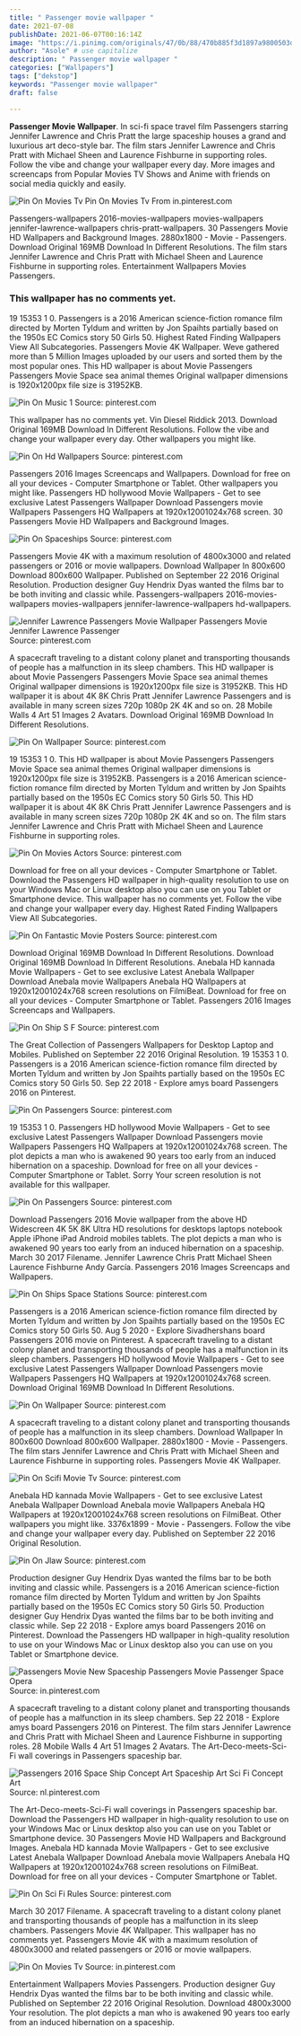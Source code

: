 ```yaml
---
title: " Passenger movie wallpaper "
date: 2021-07-08
publishDate: 2021-06-07T00:16:14Z
image: "https://i.pinimg.com/originals/47/0b/88/470b885f3d1897a9800503de5557b90a.jpg"
author: "Asole" # use capitalize
description: " Passenger movie wallpaper "
categories: ["Wallpapers"]
tags: ["dekstop"]
keywords: "Passenger movie wallpaper"
draft: false

---
```



**Passenger Movie Wallpaper**. In sci-fi space travel film Passengers starring Jennifer Lawrence and Chris Pratt the large spaceship houses a grand and luxurious art deco-style bar. The film stars Jennifer Lawrence and Chris Pratt with Michael Sheen and Laurence Fishburne in supporting roles. Follow the vibe and change your wallpaper every day. More images and screencaps from Popular Movies TV Shows and Anime with friends on social media quickly and easily.

![Pin On Movies Tv](https://i.pinimg.com/originals/47/0b/88/470b885f3d1897a9800503de5557b90a.jpg "Pin On Movies Tv")
Pin On Movies Tv From in.pinterest.com


Passengers-wallpapers 2016-movies-wallpapers movies-wallpapers jennifer-lawrence-wallpapers chris-pratt-wallpapers. 30 Passengers Movie HD Wallpapers and Background Images. 2880x1800 - Movie - Passengers. Download Original 169MB Download In Different Resolutions. The film stars Jennifer Lawrence and Chris Pratt with Michael Sheen and Laurence Fishburne in supporting roles. Entertainment Wallpapers Movies Passengers.

### This wallpaper has no comments yet.

19 15353 1 0. Passengers is a 2016 American science-fiction romance film directed by Morten Tyldum and written by Jon Spaihts partially based on the 1950s EC Comics story 50 Girls 50. Highest Rated Finding Wallpapers View All Subcategories. Passengers Movie 4K Wallpaper. Weve gathered more than 5 Million Images uploaded by our users and sorted them by the most popular ones. This HD wallpaper is about Movie Passengers Passengers Movie Space sea animal themes Original wallpaper dimensions is 1920x1200px file size is 31952KB.


![Pin On Music 1](https://i.pinimg.com/originals/30/38/20/30382064ace92e388ffc45f234f32099.jpg "Pin On Music 1")
Source: pinterest.com

This wallpaper has no comments yet. Vin Diesel Riddick 2013. Download Original 169MB Download In Different Resolutions. Follow the vibe and change your wallpaper every day. Other wallpapers you might like.

![Pin On Hd Wallpapers](https://i.pinimg.com/originals/f8/9a/bf/f89abfd4a8d8a679568d17f804f9e8e3.jpg "Pin On Hd Wallpapers")
Source: pinterest.com

Passengers 2016 Images Screencaps and Wallpapers. Download for free on all your devices - Computer Smartphone or Tablet. Other wallpapers you might like. Passengers HD hollywood Movie Wallpapers - Get to see exclusive Latest Passengers Wallpaper Download Passengers movie Wallpapers Passengers HQ Wallpapers at 1920x12001024x768 screen. 30 Passengers Movie HD Wallpapers and Background Images.

![Pin On Spaceships](https://i.pinimg.com/originals/de/e4/50/dee450e882063bb64f79410cc2f27c0c.jpg "Pin On Spaceships")
Source: pinterest.com

Passengers Movie 4K with a maximum resolution of 4800x3000 and related passengers or 2016 or movie wallpapers. Download Wallpaper In 800x600 Download 800x600 Wallpaper. Published on September 22 2016 Original Resolution. Production designer Guy Hendrix Dyas wanted the films bar to be both inviting and classic while. Passengers-wallpapers 2016-movies-wallpapers movies-wallpapers jennifer-lawrence-wallpapers hd-wallpapers.

![Jennifer Lawrence Passengers Movie Wallpaper Passengers Movie Jennifer Lawrence Passenger](https://i.pinimg.com/originals/04/68/76/046876a0acebb0007a6f03b34adee5db.jpg "Jennifer Lawrence Passengers Movie Wallpaper Passengers Movie Jennifer Lawrence Passenger")
Source: pinterest.com

A spacecraft traveling to a distant colony planet and transporting thousands of people has a malfunction in its sleep chambers. This HD wallpaper is about Movie Passengers Passengers Movie Space sea animal themes Original wallpaper dimensions is 1920x1200px file size is 31952KB. This HD wallpaper it is about 4K 8K Chris Pratt Jennifer Lawrence Passengers and is available in many screen sizes 720p 1080p 2K 4K and so on. 28 Mobile Walls 4 Art 51 Images 2 Avatars. Download Original 169MB Download In Different Resolutions.

![Pin On Wallpaper](https://i.pinimg.com/originals/a2/bf/b1/a2bfb184bd141b4533697fc5a660ae69.jpg "Pin On Wallpaper")
Source: pinterest.com

19 15353 1 0. This HD wallpaper is about Movie Passengers Passengers Movie Space sea animal themes Original wallpaper dimensions is 1920x1200px file size is 31952KB. Passengers is a 2016 American science-fiction romance film directed by Morten Tyldum and written by Jon Spaihts partially based on the 1950s EC Comics story 50 Girls 50. This HD wallpaper it is about 4K 8K Chris Pratt Jennifer Lawrence Passengers and is available in many screen sizes 720p 1080p 2K 4K and so on. The film stars Jennifer Lawrence and Chris Pratt with Michael Sheen and Laurence Fishburne in supporting roles.

![Pin On Movies Actors](https://i.pinimg.com/originals/27/99/d8/2799d8d7ab852c864e4aa20292c30f0c.jpg "Pin On Movies Actors")
Source: pinterest.com

Download for free on all your devices - Computer Smartphone or Tablet. Download the Passengers HD wallpaper in high-quality resolution to use on your Windows Mac or Linux desktop also you can use on you Tablet or Smartphone device. This wallpaper has no comments yet. Follow the vibe and change your wallpaper every day. Highest Rated Finding Wallpapers View All Subcategories.

![Pin On Fantastic Movie Posters](https://i.pinimg.com/736x/a6/ba/a9/a6baa9be33f0dbbc8df2e93abee49b93.jpg "Pin On Fantastic Movie Posters")
Source: pinterest.com

Download Original 169MB Download In Different Resolutions. Download Original 169MB Download In Different Resolutions. Anebala HD kannada Movie Wallpapers - Get to see exclusive Latest Anebala Wallpaper Download Anebala movie Wallpapers Anebala HQ Wallpapers at 1920x12001024x768 screen resolutions on FilmiBeat. Download for free on all your devices - Computer Smartphone or Tablet. Passengers 2016 Images Screencaps and Wallpapers.

![Pin On Ship S F](https://i.pinimg.com/originals/2b/c2/04/2bc204803077762cc3b5dd88f9466d1f.png "Pin On Ship S F")
Source: pinterest.com

The Great Collection of Passengers Wallpapers for Desktop Laptop and Mobiles. Published on September 22 2016 Original Resolution. 19 15353 1 0. Passengers is a 2016 American science-fiction romance film directed by Morten Tyldum and written by Jon Spaihts partially based on the 1950s EC Comics story 50 Girls 50. Sep 22 2018 - Explore amys board Passengers 2016 on Pinterest.

![Pin On Passengers](https://i.pinimg.com/736x/16/33/5f/16335feb7e8f2ef0a9ff2d90026d35aa--passengers-poster-passengers-movie-design.jpg "Pin On Passengers")
Source: pinterest.com

19 15353 1 0. Passengers HD hollywood Movie Wallpapers - Get to see exclusive Latest Passengers Wallpaper Download Passengers movie Wallpapers Passengers HQ Wallpapers at 1920x12001024x768 screen. The plot depicts a man who is awakened 90 years too early from an induced hibernation on a spaceship. Download for free on all your devices - Computer Smartphone or Tablet. Sorry Your screen resolution is not available for this wallpaper.

![Pin On Passengers](https://i.pinimg.com/originals/a3/90/1a/a3901a882f61a78e776b916071a1ff18.jpg "Pin On Passengers")
Source: pinterest.com

Download Passengers 2016 Movie wallpaper from the above HD Widescreen 4K 5K 8K Ultra HD resolutions for desktops laptops notebook Apple iPhone iPad Android mobiles tablets. The plot depicts a man who is awakened 90 years too early from an induced hibernation on a spaceship. March 30 2017 Filename. Jennifer Lawrence Chris Pratt Michael Sheen Laurence Fishburne Andy García. Passengers 2016 Images Screencaps and Wallpapers.

![Pin On Ships Space Stations](https://i.pinimg.com/originals/a9/7a/28/a97a28cccc855d3005c5a161527ecfef.png "Pin On Ships Space Stations")
Source: pinterest.com

Passengers is a 2016 American science-fiction romance film directed by Morten Tyldum and written by Jon Spaihts partially based on the 1950s EC Comics story 50 Girls 50. Aug 5 2020 - Explore Sivadhershans board Passengers 2016 movie on Pinterest. A spacecraft traveling to a distant colony planet and transporting thousands of people has a malfunction in its sleep chambers. Passengers HD hollywood Movie Wallpapers - Get to see exclusive Latest Passengers Wallpaper Download Passengers movie Wallpapers Passengers HQ Wallpapers at 1920x12001024x768 screen. Download Original 169MB Download In Different Resolutions.

![Pin On Wallpaper](https://i.pinimg.com/originals/d8/eb/2c/d8eb2c2c8fca90394be7ce815b1f704e.jpg "Pin On Wallpaper")
Source: pinterest.com

A spacecraft traveling to a distant colony planet and transporting thousands of people has a malfunction in its sleep chambers. Download Wallpaper In 800x600 Download 800x600 Wallpaper. 2880x1800 - Movie - Passengers. The film stars Jennifer Lawrence and Chris Pratt with Michael Sheen and Laurence Fishburne in supporting roles. Passengers Movie 4K Wallpaper.

![Pin On Scifi Movie Tv](https://i.pinimg.com/originals/a9/2a/1a/a92a1ab2b87a16ee100749b30d6b56d7.png "Pin On Scifi Movie Tv")
Source: pinterest.com

Anebala HD kannada Movie Wallpapers - Get to see exclusive Latest Anebala Wallpaper Download Anebala movie Wallpapers Anebala HQ Wallpapers at 1920x12001024x768 screen resolutions on FilmiBeat. Other wallpapers you might like. 3376x1899 - Movie - Passengers. Follow the vibe and change your wallpaper every day. Published on September 22 2016 Original Resolution.

![Pin On Jlaw](https://i.pinimg.com/originals/76/d4/10/76d4101803b8168e195c78a8348bade9.jpg "Pin On Jlaw")
Source: pinterest.com

Production designer Guy Hendrix Dyas wanted the films bar to be both inviting and classic while. Passengers is a 2016 American science-fiction romance film directed by Morten Tyldum and written by Jon Spaihts partially based on the 1950s EC Comics story 50 Girls 50. Production designer Guy Hendrix Dyas wanted the films bar to be both inviting and classic while. Sep 22 2018 - Explore amys board Passengers 2016 on Pinterest. Download the Passengers HD wallpaper in high-quality resolution to use on your Windows Mac or Linux desktop also you can use on you Tablet or Smartphone device.

![Passengers Movie New Spaceship Passengers Movie Passenger Space Opera](https://i.pinimg.com/originals/3f/8b/e2/3f8be2c443a4a3199ddb6e04eaf10cc3.jpg "Passengers Movie New Spaceship Passengers Movie Passenger Space Opera")
Source: in.pinterest.com

A spacecraft traveling to a distant colony planet and transporting thousands of people has a malfunction in its sleep chambers. Sep 22 2018 - Explore amys board Passengers 2016 on Pinterest. The film stars Jennifer Lawrence and Chris Pratt with Michael Sheen and Laurence Fishburne in supporting roles. 28 Mobile Walls 4 Art 51 Images 2 Avatars. The Art-Deco-meets-Sci-Fi wall coverings in Passengers spaceship bar.

![Passengers 2016 Space Ship Concept Art Spaceship Art Sci Fi Concept Art](https://i.pinimg.com/originals/fe/41/9a/fe419afe26cfbfb52b463206d186e332.jpg "Passengers 2016 Space Ship Concept Art Spaceship Art Sci Fi Concept Art")
Source: nl.pinterest.com

The Art-Deco-meets-Sci-Fi wall coverings in Passengers spaceship bar. Download the Passengers HD wallpaper in high-quality resolution to use on your Windows Mac or Linux desktop also you can use on you Tablet or Smartphone device. 30 Passengers Movie HD Wallpapers and Background Images. Anebala HD kannada Movie Wallpapers - Get to see exclusive Latest Anebala Wallpaper Download Anebala movie Wallpapers Anebala HQ Wallpapers at 1920x12001024x768 screen resolutions on FilmiBeat. Download for free on all your devices - Computer Smartphone or Tablet.

![Pin On Sci Fi Rules](https://i.pinimg.com/originals/15/39/4f/15394f3963547098e323958de6ff5ba8.jpg "Pin On Sci Fi Rules")
Source: pinterest.com

March 30 2017 Filename. A spacecraft traveling to a distant colony planet and transporting thousands of people has a malfunction in its sleep chambers. Passengers Movie 4K Wallpaper. This wallpaper has no comments yet. Passengers Movie 4K with a maximum resolution of 4800x3000 and related passengers or 2016 or movie wallpapers.

![Pin On Movies Tv](https://i.pinimg.com/originals/47/0b/88/470b885f3d1897a9800503de5557b90a.jpg "Pin On Movies Tv")
Source: in.pinterest.com

Entertainment Wallpapers Movies Passengers. Production designer Guy Hendrix Dyas wanted the films bar to be both inviting and classic while. Published on September 22 2016 Original Resolution. Download 4800x3000 Your resolution. The plot depicts a man who is awakened 90 years too early from an induced hibernation on a spaceship.

